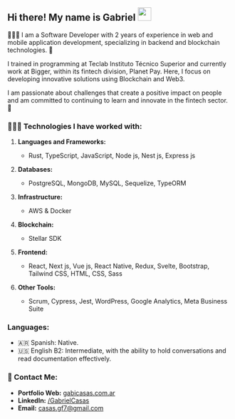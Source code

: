 <h2> Hi there! My name is Gabriel <img src="https://media.giphy.com/media/hvRJCLFzcasrR4ia7z/giphy.gif" width="30"></h2>

👨🏻‍💻 I am a Software Developer with 2 years of experience in web and mobile application development, specializing in backend and blockchain technologies. 🚀

I trained in programming at Teclab Instituto Técnico Superior and currently work at Bigger, within its fintech division, Planet Pay. Here, I focus on developing innovative solutions using Blockchain and Web3.

I am passionate about challenges that create a positive impact on people and am committed to continuing to learn and innovate in the fintech sector. 🤩

### 👨🏽‍💻 Technologies I have worked with:

1. **Languages and Frameworks:**
   - Rust, TypeScript, JavaScript, Node js, Nest js, Express js

2. **Databases:**
   - PostgreSQL, MongoDB, MySQL, Sequelize, TypeORM

3. **Infrastructure:**
   - AWS & Docker

4. **Blockchain:**
   - Stellar SDK

5. **Frontend:**
   - React, Next js, Vue js, React Native, Redux, Svelte, Bootstrap, Tailwind CSS, HTML, CSS, Sass

6. **Other Tools:**
   - Scrum, Cypress, Jest, WordPress, Google Analytics, Meta Business Suite

### Languages:

- 🇦🇷 Spanish: Native.
- 🇺🇸 English B2: Intermediate, with the ability to hold conversations and read documentation effectively.

### 📩 Contact Me:

- **Portfolio Web:** [gabicasas.com.ar](https://www.gabicasas.com.ar/)
- **LinkedIn:** [/GabrielCasas](https://www.linkedin.com/in/bygabicasas/)
- **Email:** [casas.gf7@gmail.com](mailto:casas.gf77@gmail.com)
